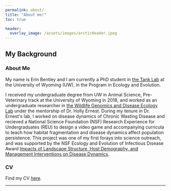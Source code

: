 ```yaml
---
permalink: about/
title: "About me!"
toc: true

header:
  overlay_image: /assets/images/arcticHeader.jpeg
---
```


## My Background
### About Me

My name is Erin Bentley and I am currently a PhD student in [the Tank Lab](http://davetank.github.io/tank-lab/) at the University of Wyoming (UW), in the Program in Ecology and Evolution. 

I received my undergraduate degree from UW in Animal Science, Pre-Veterinary track at the University of Wyoming in 2018, and worked as an undergraduate researcher in [the Wildlife Genomics and Disease Ecology Lab](http://www.wildlifegenetichealth.org/about-us/holly-ernest/) under the mentorship of Dr. Holly Ernest. During my tenure in Dr. Ernest's lab, I worked on disease dynamics of Chronic Wasting Disease and recieved a National Science Foundation (NSF) Research Experience for Undergraduates (REU) to design a video game and accompanying curricula to teach how habitat fragmentation and disease dynamics affect population persistence. This project was one of my first forays into science outreach, and was supported by the NSF Ecology and Evolution of Infectious Disease Award [Impacts of Landscape Structure, Host Demography, and Management Interventions on Disease Dynamics](https://felidae.colostate.edu/). 


### CV
Find my CV [here](/assets/files/).

---
